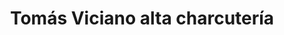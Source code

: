 ---
title: "Tomás Viciano alta charcutería"
url: /valencia/tomas-viciano-alta-charcuteria/
shop: Feinkost
---